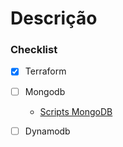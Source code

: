 # Descrição
 
 
### Checklist
 
- [x] Terraform
 
- [ ] Mongodb

    * [Scripts MongoDB](https://hyperflowglobalbr.sharepoint.com/:f:/s/Arquitetura/EkvHpg4w2EtAoxPh5V5lUycBu4E5iplrKd9cSa1wRzYyXg?e=oAKtrY)

- [ ] Dynamodb
